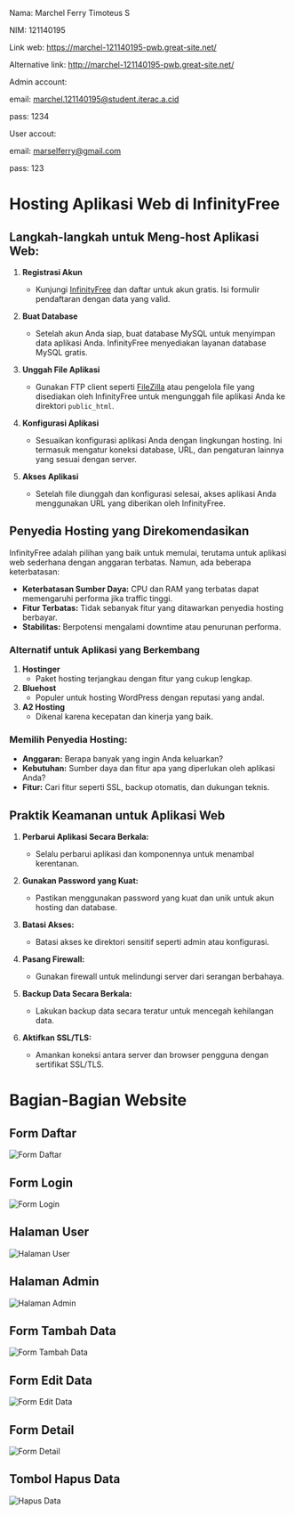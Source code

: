Nama: Marchel Ferry Timoteus S

NIM: 121140195

Link web: https://marchel-121140195-pwb.great-site.net/

Alternative link: http://marchel-121140195-pwb.great-site.net/

Admin account:

email: marchel.121140195@student.iterac.a.cid

pass: 1234

User accout:

email: marselferry@gmail.com

pass: 123

# Hosting Aplikasi Web di InfinityFree

## Langkah-langkah untuk Meng-host Aplikasi Web:

1. **Registrasi Akun**
   - Kunjungi [InfinityFree](https://www.infinityfree.net/) dan daftar untuk akun gratis. Isi formulir pendaftaran dengan data yang valid.

2. **Buat Database**
   - Setelah akun Anda siap, buat database MySQL untuk menyimpan data aplikasi Anda. InfinityFree menyediakan layanan database MySQL gratis.

3. **Unggah File Aplikasi**
   - Gunakan FTP client seperti [FileZilla](https://filezilla-project.org/) atau pengelola file yang disediakan oleh InfinityFree untuk mengunggah file aplikasi Anda ke direktori `public_html`.

4. **Konfigurasi Aplikasi**
   - Sesuaikan konfigurasi aplikasi Anda dengan lingkungan hosting. Ini termasuk mengatur koneksi database, URL, dan pengaturan lainnya yang sesuai dengan server.

5. **Akses Aplikasi**
   - Setelah file diunggah dan konfigurasi selesai, akses aplikasi Anda menggunakan URL yang diberikan oleh InfinityFree.

## Penyedia Hosting yang Direkomendasikan

InfinityFree adalah pilihan yang baik untuk memulai, terutama untuk aplikasi web sederhana dengan anggaran terbatas. Namun, ada beberapa keterbatasan:

- **Keterbatasan Sumber Daya:** CPU dan RAM yang terbatas dapat memengaruhi performa jika traffic tinggi.
- **Fitur Terbatas:** Tidak sebanyak fitur yang ditawarkan penyedia hosting berbayar.
- **Stabilitas:** Berpotensi mengalami downtime atau penurunan performa.

### Alternatif untuk Aplikasi yang Berkembang

1. **Hostinger**
   - Paket hosting terjangkau dengan fitur yang cukup lengkap.
2. **Bluehost**
   - Populer untuk hosting WordPress dengan reputasi yang andal.
3. **A2 Hosting**
   - Dikenal karena kecepatan dan kinerja yang baik.

### Memilih Penyedia Hosting:
- **Anggaran:** Berapa banyak yang ingin Anda keluarkan?
- **Kebutuhan:** Sumber daya dan fitur apa yang diperlukan oleh aplikasi Anda?
- **Fitur:** Cari fitur seperti SSL, backup otomatis, dan dukungan teknis.

## Praktik Keamanan untuk Aplikasi Web

1. **Perbarui Aplikasi Secara Berkala:**
   - Selalu perbarui aplikasi dan komponennya untuk menambal kerentanan.

2. **Gunakan Password yang Kuat:**
   - Pastikan menggunakan password yang kuat dan unik untuk akun hosting dan database.

3. **Batasi Akses:**
   - Batasi akses ke direktori sensitif seperti admin atau konfigurasi.

4. **Pasang Firewall:**
   - Gunakan firewall untuk melindungi server dari serangan berbahaya.

5. **Backup Data Secara Berkala:**
   - Lakukan backup data secara teratur untuk mencegah kehilangan data.

6. **Aktifkan SSL/TLS:**
   - Amankan koneksi antara server dan browser pengguna dengan sertifikat SSL/TLS.

# Bagian-Bagian Website

## Form Daftar
![Form Daftar](image/form_daftar.png)

## Form Login
![Form Login](image/form_login.png)

## Halaman User
![Halaman User](image/hal_user.png)

## Halaman Admin
![Halaman Admin](image/hal_admin.png)

## Form Tambah Data
![Form Tambah Data](image/form_tambah_data.png)

## Form Edit Data
![Form Edit Data](image/form_edit_data.png)

## Form Detail
![Form Detail](image/form_detail.png)

## Tombol Hapus Data
![Hapus Data](image/tombol_hapus.png)

